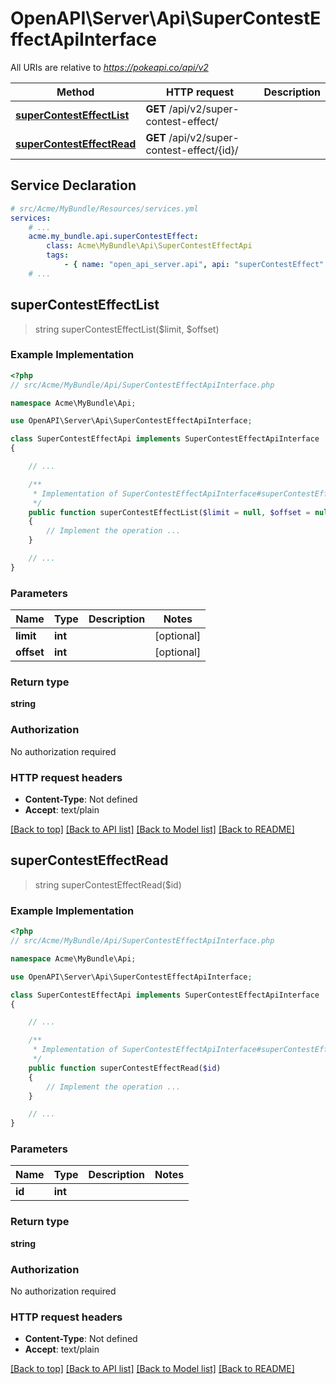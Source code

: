 # OpenAPI\Server\Api\SuperContestEffectApiInterface

All URIs are relative to *https://pokeapi.co/api/v2*

Method | HTTP request | Description
------------- | ------------- | -------------
[**superContestEffectList**](SuperContestEffectApiInterface.md#superContestEffectList) | **GET** /api/v2/super-contest-effect/ | 
[**superContestEffectRead**](SuperContestEffectApiInterface.md#superContestEffectRead) | **GET** /api/v2/super-contest-effect/{id}/ | 


## Service Declaration
```yaml
# src/Acme/MyBundle/Resources/services.yml
services:
    # ...
    acme.my_bundle.api.superContestEffect:
        class: Acme\MyBundle\Api\SuperContestEffectApi
        tags:
            - { name: "open_api_server.api", api: "superContestEffect" }
    # ...
```

## **superContestEffectList**
> string superContestEffectList($limit, $offset)



### Example Implementation
```php
<?php
// src/Acme/MyBundle/Api/SuperContestEffectApiInterface.php

namespace Acme\MyBundle\Api;

use OpenAPI\Server\Api\SuperContestEffectApiInterface;

class SuperContestEffectApi implements SuperContestEffectApiInterface
{

    // ...

    /**
     * Implementation of SuperContestEffectApiInterface#superContestEffectList
     */
    public function superContestEffectList($limit = null, $offset = null)
    {
        // Implement the operation ...
    }

    // ...
}
```

### Parameters

Name | Type | Description  | Notes
------------- | ------------- | ------------- | -------------
 **limit** | **int**|  | [optional]
 **offset** | **int**|  | [optional]

### Return type

**string**

### Authorization

No authorization required

### HTTP request headers

 - **Content-Type**: Not defined
 - **Accept**: text/plain

[[Back to top]](#) [[Back to API list]](../../README.md#documentation-for-api-endpoints) [[Back to Model list]](../../README.md#documentation-for-models) [[Back to README]](../../README.md)

## **superContestEffectRead**
> string superContestEffectRead($id)



### Example Implementation
```php
<?php
// src/Acme/MyBundle/Api/SuperContestEffectApiInterface.php

namespace Acme\MyBundle\Api;

use OpenAPI\Server\Api\SuperContestEffectApiInterface;

class SuperContestEffectApi implements SuperContestEffectApiInterface
{

    // ...

    /**
     * Implementation of SuperContestEffectApiInterface#superContestEffectRead
     */
    public function superContestEffectRead($id)
    {
        // Implement the operation ...
    }

    // ...
}
```

### Parameters

Name | Type | Description  | Notes
------------- | ------------- | ------------- | -------------
 **id** | **int**|  |

### Return type

**string**

### Authorization

No authorization required

### HTTP request headers

 - **Content-Type**: Not defined
 - **Accept**: text/plain

[[Back to top]](#) [[Back to API list]](../../README.md#documentation-for-api-endpoints) [[Back to Model list]](../../README.md#documentation-for-models) [[Back to README]](../../README.md)

